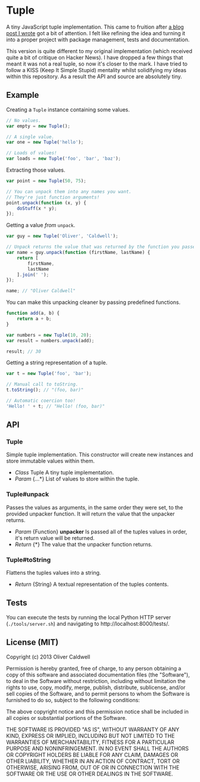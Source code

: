 # Tuple

A tiny JavaScript tuple implementation. This came to fruition after [a blog post I wrote][tuple-post] got a bit of attention. I felt like refining the idea and turning it into a proper project with package management, tests and documentation.

This version is quite different to my original implementation (which received quite a bit of critique on Hacker News). I have dropped a few things that meant it was not a real tuple, so now it's closer to the mark. I have tried to follow a KISS (Keep It Simple Stupid) mentality whilst solidifying my ideas within this repository. As a result the API and source are absolutely tiny.

## Example

Creating a `Tuple` instance containing some values.

```javascript
// No values.
var empty = new Tuple();

// A single value.
var one = new Tuple('hello');

// Loads of values!
var loads = new Tuple('foo', 'bar', 'baz');
```

Extracting those values.

```javascript
var point = new Tuple(50, 75);

// You can unpack them into any names you want.
// They're just function arguments!
point.unpack(function (x, y) {
	doStuff(x * y);
});
```

Getting a value *from* `unpack`.

```javascript
var guy = new Tuple('Oliver', 'Caldwell');

// Unpack returns the value that was returned by the function you passed to it.
var name = guy.unpack(function (firstName, lastName) {
	return [
		firstName,
		lastName
	].join(' ');
});

name; // "Oliver Caldwell"
```

You can make this unpacking cleaner by passing predefined functions.

```javascript
function add(a, b) {
	return a + b;
}

var numbers = new Tuple(10, 20);
var result = numbers.unpack(add);

result; // 30
```

Getting a string representation of a tuple.

```javascript
var t = new Tuple('foo', 'bar');

// Manual call to toString.
t.toString(); // "(foo, bar)"

// Automatic coercion too!
'Hello! ' + t; // "Hello! (foo, bar)"
```

## API

### Tuple

Simple tuple implementation. This constructor will create new instances and store immutable values within them.

 * *Class* Tuple A tiny tuple implementation.
 * *Param* {...\*} List of values to store within the tuple.

### Tuple#unpack

Passes the values as arguments, in the same order they were set, to the provided unpacker function. It will return the value that the unpacker returns.

 * *Param* {Function} **unpacker** Is passed all of the tuples values in order, it's return value will be returned.
 * *Return* {\*} The value that the unpacker function returns.

### Tuple#toString

Flattens the tuples values into a string.

 * *Return* {String} A textual representation of the tuples contents.

## Tests

You can execute the tests by running the local Python HTTP server (`./tools/server.sh`) and navigating to http://localhost:8000/tests/.

## License (MIT)

Copyright (c) 2013 Oliver Caldwell

Permission is hereby granted, free of charge, to any person obtaining a copy of this software and associated documentation files (the "Software"), to deal in the Software without restriction, including without limitation the rights to use, copy, modify, merge, publish, distribute, sublicense, and/or sell copies of the Software, and to permit persons to whom the Software is furnished to do so, subject to the following conditions:

The above copyright notice and this permission notice shall be included in all copies or substantial portions of the Software.

THE SOFTWARE IS PROVIDED "AS IS", WITHOUT WARRANTY OF ANY KIND, EXPRESS OR IMPLIED, INCLUDING BUT NOT LIMITED TO THE WARRANTIES OF MERCHANTABILITY, FITNESS FOR A PARTICULAR PURPOSE AND NONINFRINGEMENT. IN NO EVENT SHALL THE AUTHORS OR COPYRIGHT HOLDERS BE LIABLE FOR ANY CLAIM, DAMAGES OR OTHER LIABILITY, WHETHER IN AN ACTION OF CONTRACT, TORT OR OTHERWISE, ARISING FROM, OUT OF OR IN CONNECTION WITH THE SOFTWARE OR THE USE OR OTHER DEALINGS IN THE SOFTWARE.

[tuple-post]: http://oli.me.uk/2013/07/12/tuples-in-javascript/